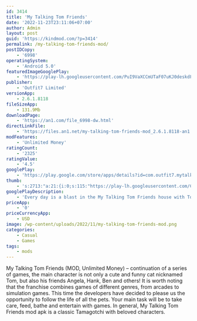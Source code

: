 ```yaml
---
id: 3414
title: 'My Talking Tom Friends'
date: '2022-11-23T23:11:06+07:00'
author: Admin
layout: post
guid: 'https://kindmod.com/?p=3414'
permalink: /my-talking-tom-friends-mod/
postIDCopy:
    - '6998'
operatingSystem:
    - 'Android 5.0'
featuredImageGooglePlay:
    - 'https://play-lh.googleusercontent.com/PuI9VaXCCmUTaF07uKJ0deskdFMVKT8V2DitNY34ROcxPHTejHb10LrpoqhLvd7MuVc'
publisher:
    - 'Outfit7 Limited'
versionApp:
    - 2.6.1.8118
fileSizeApp:
    - 131.9Mb
downloadPage:
    - 'https://an1.com/file_6998-dw.html'
directLinkFile:
    - 'https://files.an1.net/my-talking-tom-friends-mod_2.6.1.8118-an1.com.apk'
modFeatures:
    - 'Unlimited Money'
ratingCount:
    - '2325'
ratingValue:
    - '4.5'
googlePlay:
    - 'https://play.google.com/store/apps/details?id=com.outfit7.mytalkingtomfriends'
thumb:
    - 's:2713:"a:21:{i:0;s:115:"https://play-lh.googleusercontent.com/C-kZEeOZntomfnNETzTdW9JS3yBR-JuwYcUf1T_aJABJMm-c_jr-QB2k0Ajs6LCiCEk=w526-h296";i:1;s:116:"https://play-lh.googleusercontent.com/samVmMRk6x1cYXzC1hGcvgLZlcCRR1xSKoHKwUtjv09ZK1Q_DD68jmLtq1zBPb68bpGf=w526-h296";i:2;s:114:"https://play-lh.googleusercontent.com/99RqUs_h_rR3g-yrArBpsl60k2yeOeQgWcwTP1yilVaFEK_1p4OTVIWpbk0maIy88A=w526-h296";i:3;s:114:"https://play-lh.googleusercontent.com/eqHGJb4Eb2ac2UdFHiszcJRpQ04ajjbORdgphPaIOzWNRMBv7qfnXayQWQ605VxZIA=w526-h296";i:4;s:114:"https://play-lh.googleusercontent.com/qxp6AKmEqjYabVEYv1_ZOXXNAVOaMh2gJHTNKrJ9jxRFWTAdbgQ8ybZJSPm4LmgXkQ=w526-h296";i:5;s:115:"https://play-lh.googleusercontent.com/EAL0awYoAnAiJufQAgPv2dkynXA7HpY1DuHqsx3ggFOLLhVlka39f43ULt0zQEsmN8s=w526-h296";i:6;s:116:"https://play-lh.googleusercontent.com/Yy7LDmg720QSVczYn9N3mSedx5_osGY0wvd1TxPaayDSA_t_h7e44KAGRoIcnOTQs9z2=w526-h296";i:7;s:114:"https://play-lh.googleusercontent.com/b8CyoB2_glBbH4kK33axG3fOMWPNwLsvK6QaZjLKVPKSkeXgDZ6_zDDeukhkDVXndQ=w526-h296";i:8;s:114:"https://play-lh.googleusercontent.com/5gSR2QYB_b3xWh6QzlGwWFKEQD5pgmfcL8me5nr9F76LhCUISxKJUb1sTa1Z1k532A=w526-h296";i:9;s:116:"https://play-lh.googleusercontent.com/uacMTdsg-EH12JNih75yfyllEB3_maCpngMs-VJ7g38RbpFrKFy3F0oQqkMmvoN3ty5w=w526-h296";i:10;s:116:"https://play-lh.googleusercontent.com/RrbDp0d3cK3wrsktual8booNMUvzn_rmSFRbAXIZALeaYHagPPbHLq7S-QJZtFBx8UO5=w526-h296";i:11;s:115:"https://play-lh.googleusercontent.com/Gw2RnF9O9ImK-bvXxTvjs3NZ26yfKA9ehQXuxAO2B0qQ08zBOSVXaKDZKbbgtWp77zo=w526-h296";i:12;s:116:"https://play-lh.googleusercontent.com/jaPZll_JwuBEelGspuN5c5aHWLJg1FH11WB4DSI5_C-hl38jX3gFz1dbj6dZ6J0U-Yb-=w526-h296";i:13;s:116:"https://play-lh.googleusercontent.com/wCSTtkf2GGL3dkWNqI_2njd2OTUnFhlqot3k6blHbJVPF7tQy2hD3Fq28P8o3Ks-scB2=w526-h296";i:14;s:116:"https://play-lh.googleusercontent.com/xKgFGhcOoox0KUfO0TOHFgTKUwxRh7hG0UU1B71v1sXqop05wnsJzCBXuqwobPIilGlS=w526-h296";i:15;s:116:"https://play-lh.googleusercontent.com/3tc_E63K30vqxKn5dHwYEI3EbXi1RzgV5Yq0mtKDlW1oHwVrShTzpezSkRLsR5OCFOgc=w526-h296";i:16;s:116:"https://play-lh.googleusercontent.com/-2tM8EpQzL2K-L8UzF9cmeTXnBBh-zy8m9RKK9VacWlPHPNmF8xDILIN30GC7NDT_lG5=w526-h296";i:17;s:115:"https://play-lh.googleusercontent.com/rBYm6RtFV4CFK0ZONcWGXxW0vE2trBpr3rD9GxXsZ91_6TmOyJhAyR5B2o-loFLZq28=w526-h296";i:18;s:116:"https://play-lh.googleusercontent.com/LgRHJXpyEeafCGvhiT4sLkoiWXPHrn3ItVMdWrrkgfChoEyDeYcvPUef1okg0ZrJCgKA=w526-h296";i:19;s:116:"https://play-lh.googleusercontent.com/0oV6ftmAzodTl5H9w0k3RQ8Sm47Fsdc0O9Vx7geQCNePg5iJcRvJNzU9WiospVFwQ8Yp=w526-h296";i:20;s:116:"https://play-lh.googleusercontent.com/LjywE-ibFQG36bCelXCQq3u-zxBswQvC4Z3pYW_HV92sZpN7Y28BJtAKEriTwLoMDYIK=w526-h296";}";'
googlePlayDescription:
    - 'Every day is a blast in the My Talking Tom Friends house with Tom, Angela, Hank, Ginger, Ben and Becca. Players take care of all six at once.- Closet full of fun fashions- Wacky food reactions'
priceApp:
    - '0'
priceCurrencyApp:
    - USD
image: /wp-content/uploads/2022/11/my-talking-tom-friends-mod.png
categories:
    - Casual
    - Games
tags:
    - mods
---
```


My Talking Tom Friends (MOD, Unlimited Money) – continuation of a series of games, the main character is not only a cute and funny cat nicknamed Tom, but also his friends Angela, Hank, Ben and others! It is worth noting that the franchise combines games of different genres, from arcades to simulation games. This time the developers have decided to please us the opportunity to follow the life of all the pets. Your main task will be to take care, feed, bathe and entertain with games. In general, My Talking Tom Friends mod apk is a classic Tamagotchi with beloved characters.